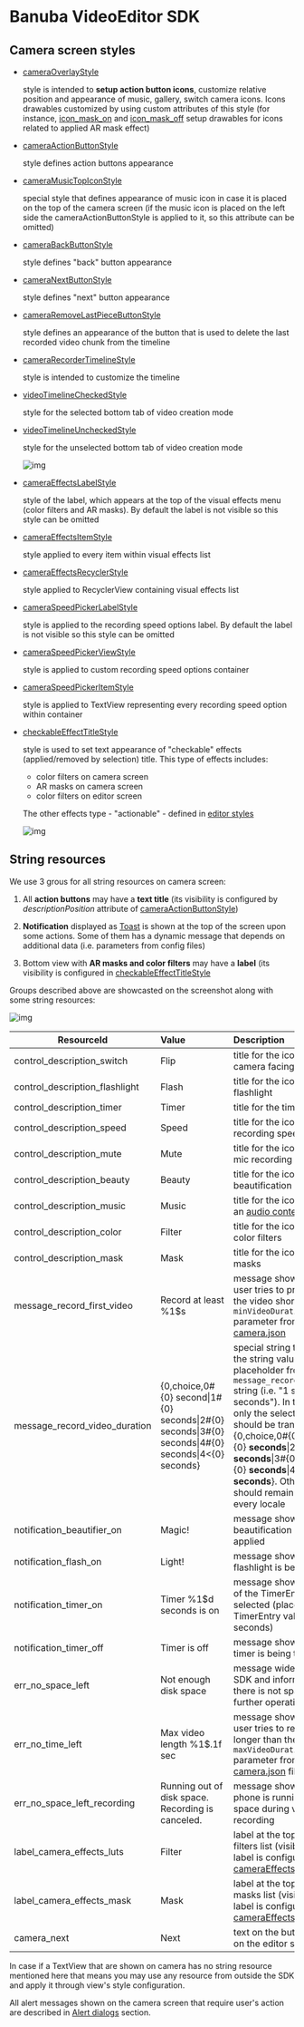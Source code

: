 # Banuba VideoEditor SDK
## Camera screen styles  

- [cameraOverlayStyle](https://github.com/Banuba/ve-sdk-android-integration-sample/blob/main/app/src/main/res/values/themes.xml#L24)

    style is intended to **setup action button icons**, customize relative position and appearance of music, gallery, switch camera icons. Icons drawables customized by using custom attributes of this style (for instance, [icon_mask_on](https://github.com/Banuba/ve-sdk-android-integration-sample/blob/main/app/src/main/res/values/themes.xml#L205) and [icon_mask_off](https://github.com/Banuba/ve-sdk-android-integration-sample/blob/main/app/src/main/res/values/themes.xml#L206) setup drawables for icons related to applied AR mask effect)  
- [cameraActionButtonStyle](https://github.com/Banuba/ve-sdk-android-integration-sample/blob/main/app/src/main/res/values/themes.xml#L25)

    style defines action buttons appearance
- [cameraMusicTopIconStyle](https://github.com/Banuba/ve-sdk-android-integration-sample/blob/main/app/src/main/res/values/themes.xml#L26)

    special style that defines appearance of music icon in case it is placed on the top of the camera screen (if the music icon is placed on the left side the cameraActionButtonStyle is applied to it, so this attribute can be omitted)
- [cameraBackButtonStyle](https://github.com/Banuba/ve-sdk-android-integration-sample/blob/main/app/src/main/res/values/themes.xml#L27)

    style defines "back" button appearance
- [cameraNextButtonStyle](https://github.com/Banuba/ve-sdk-android-integration-sample/blob/main/app/src/main/res/values/themes.xml#L28)

    style defines "next" button appearance
- [cameraRemoveLastPieceButtonStyle](https://github.com/Banuba/ve-sdk-android-integration-sample/blob/main/app/src/main/res/values/themes.xml#L29)

    style defines an appearance of the button that is used to delete the last recorded video chunk from the timeline
- [cameraRecorderTimelineStyle](https://github.com/Banuba/ve-sdk-android-integration-sample/blob/main/app/src/main/res/values/themes.xml#L31)

    style is intended to customize the timeline

- [videoTimelineCheckedStyle](https://github.com/Banuba/ve-sdk-android-integration-sample/blob/main/app/src/main/res/values/themes.xml#L18)

    style for the selected bottom tab of video creation mode

- [videoTimelineUncheckedStyle](https://github.com/Banuba/ve-sdk-android-integration-sample/blob/main/app/src/main/res/values/themes.xml#L19)

    style for the unselected bottom tab of video creation mode

    ![img](screenshots/camera1.png)
- [cameraEffectsLabelStyle](https://github.com/Banuba/ve-sdk-android-integration-sample/blob/main/app/src/main/res/values/themes.xml#L32)

    style of the label, which appears at the top of the visual effects menu (color filters and AR masks). By default the label is not visible so this style can be omitted
- [cameraEffectsItemStyle](https://github.com/Banuba/ve-sdk-android-integration-sample/blob/main/app/src/main/res/values/themes.xml#L33)

    style applied to every item within visual effects list
- [cameraEffectsRecyclerStyle](https://github.com/Banuba/ve-sdk-android-integration-sample/blob/main/app/src/main/res/values/themes.xml#L34)

    style applied to RecyclerView containing visual effects list
- [cameraSpeedPickerLabelStyle](https://github.com/Banuba/ve-sdk-android-integration-sample/blob/main/app/src/main/res/values/themes.xml#L35)

    style is applied to the recording speed options label. By default the label is not visible so this style can be omitted
- [cameraSpeedPickerViewStyle](https://github.com/Banuba/ve-sdk-android-integration-sample/blob/main/app/src/main/res/values/themes.xml#L36)

    style is applied to custom recording speed options container
- [cameraSpeedPickerItemStyle](https://github.com/Banuba/ve-sdk-android-integration-sample/blob/main/app/src/main/res/values/themes.xml#L37)

    style is applied to TextView representing every recording speed option within container

- [checkableEffectTitleStyle](https://github.com/Banuba/ve-sdk-android-integration-sample/blob/main/app/src/main/res/values/themes.xml#L39)

    style is used to set text appearance of "checkable" effects (applied/removed by selection) title. This type of effects includes:
    - color filters on camera screen
    - AR masks on camera screen
    - color filters on editor screen
    
    The other effects type - "actionable" - defined in [editor styles](editor_styles.md#L57)

    ![img](screenshots/camera2.png)


## String resources

We use 3 grous for all string resources on camera screen:

1. All **action buttons** may have a **text title** (its visibility is configured by *descriptionPosition* attribute of [cameraActionButtonStyle](https://github.com/Banuba/ve-sdk-android-integration-sample/blob/main/app/src/main/res/values/themes.xml#L25))

2. **Notification** displayed as [Toast](https://developer.android.com/reference/android/widget/Toast) is shown at the top of the screen upon some actions. Some of them has a dynamic message that depends on additional data (i.e. parameters from config files)

3. Bottom view with **AR masks and color filters** may have a **label** (its visibility is configured in [checkableEffectTitleStyle](https://github.com/Banuba/ve-sdk-android-integration-sample/blob/main/app/src/main/res/values/themes.xml#L39)

Groups described above are showcasted on the screenshot along with some string resources: 

![img](screenshots/camera_strings1.png)

| ResourceId        |      Value      |   Description |
| ------------- | :----------- | :------------- |
| control_description_switch | Flip | title for the icon to switch camera facing
| control_description_flashlight |  Flash | title for the icon to switch flashlight
| control_description_timer | Timer | title for the timer icon
| control_description_speed | Speed | title for the icon to switch recording speed
| control_description_mute | Mute | title for the icon to switch mic recording
| control_description_beauty | Beauty | title for the icon to apply beautification effect
| control_description_music | Music | title for the icon to request an [audio content](https://github.com/Banuba/ve-sdk-android-integration-sample#configure-audio-content)
| control_description_color | Filter | title for the icon to open color filters
| control_description_mask | Mask | title for the icon to open AR masks
| message_record_first_video | Record at least %1$s | message shown in case user tries to proceed with the video shorter than ```minVideoDuration``` parameter from [camera.json](https://github.com/Banuba/ve-sdk-android-integration-sample/blob/main/app/src/main/assets/camera.json#L3)
| message_record_video_duration | {0,choice,0#{0} second\|1#{0} seconds\|2#{0} seconds\|3#{0} seconds\|4#{0} seconds\|4&lt;{0} seconds} | special string that defines the string value of the placeholder from ```message_record_first_video``` string (i.e. "1 second" or "3 seconds").  In this string only the selected words should be translated: {0,choice,0#{0} **second**\|1#{0} **seconds**\|2#{0} **seconds**\|3#{0} **seconds**\|4#{0} **seconds**\|4&lt;{0} **seconds**}. Other formatting should remain the same for every locale
| notification_beautifier_on | Magic! | message shown when beautification effect is applied
| notification_flash_on | Light! | message shown when the flashlight is being turned on
| notification_timer_on | Timer %1$d seconds is on | message shown when one of the TimerEntry was selected (placeholder is a TimerEntry value in seconds)
| notification_timer_off | Timer is off | message shown when the timer is being turned off
| err_no_space_left | Not enough disk space | message widely used in SDK and informing that there is not space to effort further operations
| err_no_time_left | Max video length %1$.1f sec | message shown in case of user tries to record video longer than the ```maxVideoDuration``` parameter from [camera.json](https://github.com/Banuba/ve-sdk-android-integration-sample/blob/main/app/src/main/assets/camera.json#L3) file
| err_no_space_left_recording | Running out of disk space. Recording is canceled. | message shown in case the phone is running out of space during video recording
| label_camera_effects_luts | Filter | label at the top of the color filters list (visibility of the label is configured in [cameraEffectsLabelStyle](https://github.com/Banuba/ve-sdk-android-integration-sample/blob/main/app/src/main/res/values/themes.xml#L32))
| label_camera_effects_mask | Mask | label at the top of the AR masks list (visibility of the label is configured in [cameraEffectsLabelStyle](https://github.com/Banuba/ve-sdk-android-integration-sample/blob/main/app/src/main/res/values/themes.xml#L32))
| camera_next | Next | text on the button that goes on the editor screen


In case if a TextView that are shown on camera has no string resource mentioned here that means you may use any resource from outside the SDK and apply it through view's style configuration.

All alert messages shown on the camera screen that require user's action are described in [Alert dialogs](alert_styles.md) section.

